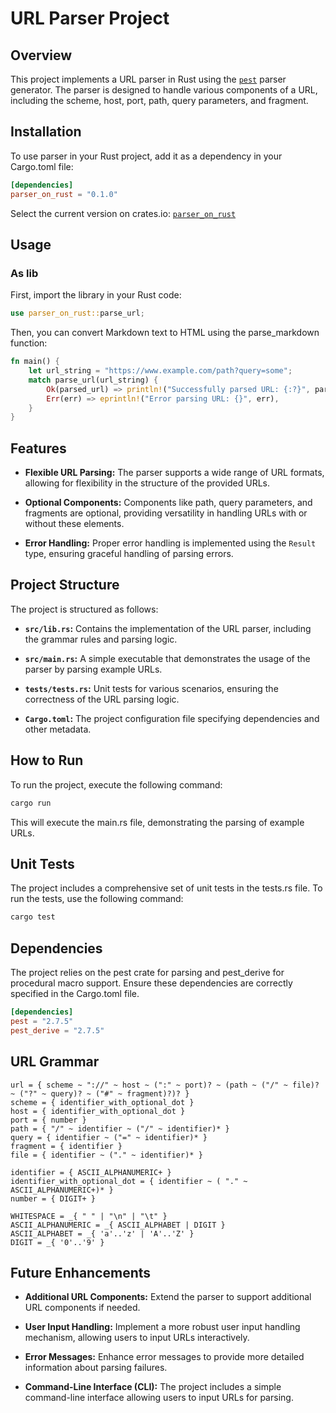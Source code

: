 # URL Parser Project

## Overview

This project implements a URL parser in Rust using the [`pest`](https://pest.rs/) parser generator. The parser is designed to handle various components of a URL, including the scheme, host, port, path, query parameters, and fragment.

## Installation
To use parser in your Rust project, add it as a dependency in your Cargo.toml file:
```toml
[dependencies]
parser_on_rust = "0.1.0"
```
Select the current version on crates.io: [`parser_on_rust`](https://crates.io/crates/parser-on-rust)
## Usage
### As lib
First, import the library in your Rust code:
```rust
use parser_on_rust::parse_url;
```
Then, you can convert Markdown text to HTML using the parse_markdown function:
```rust
fn main() {
    let url_string = "https://www.example.com/path?query=some";
    match parse_url(url_string) {
        Ok(parsed_url) => println!("Successfully parsed URL: {:?}", parsed_url),
        Err(err) => eprintln!("Error parsing URL: {}", err),
    }
}
```

## Features

- **Flexible URL Parsing:** The parser supports a wide range of URL formats, allowing for flexibility in the structure of the provided URLs.

- **Optional Components:** Components like path, query parameters, and fragments are optional, providing versatility in handling URLs with or without these elements.

- **Error Handling:** Proper error handling is implemented using the `Result` type, ensuring graceful handling of parsing errors.

## Project Structure

The project is structured as follows:

- **`src/lib.rs`:** Contains the implementation of the URL parser, including the grammar rules and parsing logic.

- **`src/main.rs`:** A simple executable that demonstrates the usage of the parser by parsing example URLs.

- **`tests/tests.rs`:** Unit tests for various scenarios, ensuring the correctness of the URL parsing logic.

- **`Cargo.toml`:** The project configuration file specifying dependencies and other metadata.

## How to Run

To run the project, execute the following command:

```bash
cargo run
```
This will execute the main.rs file, demonstrating the parsing of example URLs.

## Unit Tests

The project includes a comprehensive set of unit tests in the tests.rs file. To run the tests, use the following command:

```bash
cargo test
```
## Dependencies

The project relies on the pest crate for parsing and pest_derive for procedural macro support. Ensure these dependencies are correctly specified in the Cargo.toml file.


```toml
[dependencies]
pest = "2.7.5"
pest_derive = "2.7.5"  
```

## URL Grammar
```pest
url = { scheme ~ "://" ~ host ~ (":" ~ port)? ~ (path ~ ("/" ~ file)? ~ ("?" ~ query)? ~ ("#" ~ fragment)?)? }
scheme = { identifier_with_optional_dot }
host = { identifier_with_optional_dot }
port = { number }
path = { "/" ~ identifier ~ ("/" ~ identifier)* }
query = { identifier ~ ("=" ~ identifier)* }
fragment = { identifier }
file = { identifier ~ ("." ~ identifier)* }

identifier = { ASCII_ALPHANUMERIC+ }
identifier_with_optional_dot = { identifier ~ ( "." ~ ASCII_ALPHANUMERIC+)* }
number = { DIGIT+ }

WHITESPACE = _{ " " | "\n" | "\t" }
ASCII_ALPHANUMERIC = _{ ASCII_ALPHABET | DIGIT }
ASCII_ALPHABET = _{ 'a'..'z' | 'A'..'Z' }
DIGIT = _{ '0'..'9' }
```

## Future Enhancements

- **Additional URL Components:** Extend the parser to support additional URL components if needed.

- **User Input Handling:** Implement a more robust user input handling mechanism, allowing users to input URLs interactively.

- **Error Messages:** Enhance error messages to provide more detailed information about parsing failures.

- **Command-Line Interface (CLI):** The project includes a simple command-line interface allowing users to input URLs for parsing.
